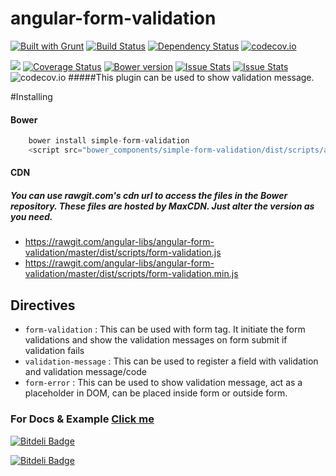 # angular-form-validation
[![Built with Grunt](https://cdn.gruntjs.com/builtwith.png)](http://gruntjs.com/)
[![Build Status](https://travis-ci.org/angular-libs/angular-form-validation.svg?branch=master)](https://travis-ci.org/angular-libs/angular-form-validation)
[![Dependency Status](https://gemnasium.com/angular-libs/angular-form-validation.svg)](https://gemnasium.com/angular-libs/angular-form-validation)
[![codecov.io](https://codecov.io/github/angular-libs/angular-form-validation/coverage.svg?branch=master)](https://codecov.io/github/angular-libs/angular-form-validation?branch=master)

<a href="https://codeclimate.com/github/angular-libs/angular-form-validation"><img src="https://codeclimate.com/github/angular-libs/angular-form-validation/badges/gpa.svg" /></a>
[![Coverage Status](https://coveralls.io/repos/angular-libs/angular-form-validation/badge.svg?branch=master&service=github)](https://coveralls.io/github/angular-libs/angular-form-validation?branch=master)
[![Bower version](https://badge.fury.io/bo/simple-form-validation.svg)](https://badge.fury.io/bo/simple-form-validation)
[![Issue Stats](http://issuestats.com/github/angular-libs/angular-form-validation/badge/pr)](http://issuestats.com/github/angular-libs/angular-form-validation)
[![Issue Stats](http://issuestats.com/github/angular-libs/angular-form-validation/badge/issue)](http://issuestats.com/github/angular-libs/angular-form-validation)
![codecov.io](https://codecov.io/github/angular-libs/angular-form-validation/branch.svg?branch=master)
#####This plugin can be used to show validation message.


#Installing
#### Bower
```javascript
    bower install simple-form-validation
    <script src="bower_components/simple-form-validation/dist/scripts/angular-form-validation.js"></script>
```
#### CDN

##### You can use rawgit.com's cdn url to access the files in the Bower repository. These files are hosted by MaxCDN. Just alter the version as you need.

* https://rawgit.com/angular-libs/angular-form-validation/master/dist/scripts/form-validation.js
* https://rawgit.com/angular-libs/angular-form-validation/master/dist/scripts/form-validation.min.js

## Directives
* `form-validation` : This can be used with form tag. It initiate the form validations and show the validation messages on form submit if validation fails
* `validation-message` : This can be used to register a field with validation and validation message/code
* `form-error` : This can be used to show validation message, act as a placeholder in DOM, can be placed inside form or outside form.

### For Docs & Example [Click me](http://angular-libs.github.io/angular-form-validation)
[![Bitdeli Badge](https://d2weczhvl823v0.cloudfront.net/angular-libs/angular-form-validation/trend.png)](https://bitdeli.com/free "Bitdeli Badge")


[![Bitdeli Badge](https://d2weczhvl823v0.cloudfront.net/angular-libs/angular-form-validation/trend.png)](https://bitdeli.com/free "Bitdeli Badge")

